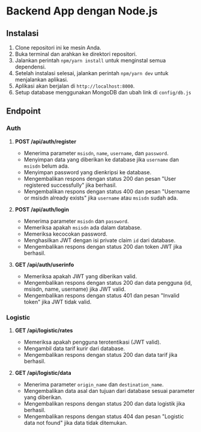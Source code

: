 # Backend App dengan Node.js

## Instalasi

1. Clone repositori ini ke mesin Anda.
2. Buka terminal dan arahkan ke direktori repositori.
3. Jalankan perintah `npm/yarn install` untuk menginstal semua dependensi.
4. Setelah instalasi selesai, jalankan perintah `npm/yarn dev` untuk menjalankan aplikasi.
5. Aplikasi akan berjalan di `http://localhost:8000`.
6. Setup database menggunakan MongoDB dan ubah link di `config/db.js`

## Endpoint

### Auth

1. **POST /api/auth/register**

    - Menerima parameter `msisdn`, `name`, `username`, dan `password`.
    - Menyimpan data yang diberikan ke database jika `username` dan `msisdn` belum ada.
    - Menyimpan password yang dienkripsi ke database.
    - Mengembalikan respons dengan status 200 dan pesan "User registered successfully" jika berhasil.
    - Mengembalikan respons dengan status 400 dan pesan "Username or msisdn already exists" jika `username` atau `msisdn` sudah ada.

2. **POST /api/auth/login**

    - Menerima parameter `msisdn` dan `password`.
    - Memeriksa apakah `msisdn` ada dalam database.
    - Memeriksa kecocokan password.
    - Menghasilkan JWT dengan isi private claim `id` dari database.
    - Mengembalikan respons dengan status 200 dan token JWT jika berhasil.

3. **GET /api/auth/userinfo**
    - Memeriksa apakah JWT yang diberikan valid.
    - Mengembalikan respons dengan status 200 dan data pengguna (id, msisdn, name, username) jika JWT valid.
    - Mengembalikan respons dengan status 401 dan pesan "Invalid token" jika JWT tidak valid.

### Logistic

1. **GET /api/logistic/rates**

    - Memeriksa apakah pengguna terotentikasi (JWT valid).
    - Mengambil data tarif kurir dari database.
    - Mengembalikan respons dengan status 200 dan data tarif jika berhasil.

2. **GET /api/logistic/data**
    - Menerima parameter `origin_name` dan `destination_name`.
    - Mengembalikan data asal dan tujuan dari database sesuai parameter yang diberikan.
    - Mengembalikan respons dengan status 200 dan data logistik jika berhasil.
    - Mengembalikan respons dengan status 404 dan pesan "Logistic data not found" jika data tidak ditemukan.
